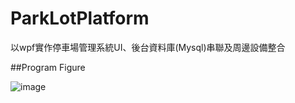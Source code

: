 # ParkLotPlatform
以wpf實作停車場管理系統UI、後台資料庫(Mysql)串聯及周邊設備整合

##Program Figure

![image](https://github.com/xiguanTw/ParkLotPlatform/blob/master/Image/5pfmk-wswxy.gif)
